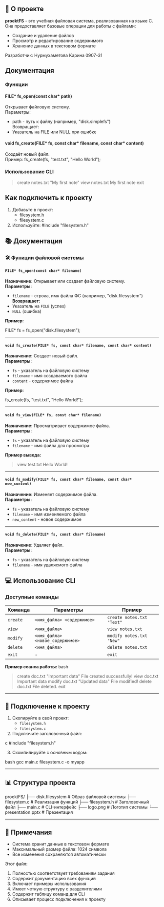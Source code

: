 ## 📌 О проекте
**proektFS** - это учебная файловая система, реализованная на языке C. Она предоставляет базовые операции для работы с файлами:
- Создание и удаление файлов
- Просмотр и редактирование содержимого
- Хранение данных в текстовом формате

Разработчик:
Нурмухаметова Карина 0907-31

## Документация

### Функции
#### FILE* fs_open(const char* path)
Открывает файловую систему.  
Параметры:
- path - путь к файлу (например, "disk.simplefs")  
Возвращает:
- Указатель на FILE или NULL при ошибке

#### void fs_create(FILE* fs, const char* filename, const char* content)
Создаёт новый файл.  
Пример:
fs_create(fs, "test.txt", "Hello World");
### Использование CLI
> create notes.txt "My first note"
> view notes.txt
My first note
> exit
## Как подключить к проекту
1. Добавьте в проект:
   - filesystem.h
   - filesystem.c
2. Используйте:
#include "filesystem.h"

## 📚 Документация

### 🛠️ Функции файловой системы

#### `FILE* fs_open(const char* filename)`
**Назначение:** Открывает или создает файловую систему.  
**Параметры:**  
- `filename` - строка, имя файла ФС (например, "disk.filesystem")  
**Возвращает:**  
- Указатель на `FILE` (успех)  
- `NULL` (ошибка)  

**Пример:**  

FILE* fs = fs_open("disk.filesystem");

---

#### `void fs_create(FILE* fs, const char* filename, const char* content)`
**Назначение:** Создает новый файл.  
**Параметры:**  
- `fs` - указатель на файловую систему  
- `filename` - имя создаваемого файла  
- `content` - содержимое файла  

**Пример:**  

fs_create(fs, "test.txt", "Hello World!");

---

#### `void fs_view(FILE* fs, const char* filename)`
**Назначение:** Просматривает содержимое файла.  
**Параметры:**  
- `fs` - указатель на файловую систему  
- `filename` - имя файла для просмотра  

**Пример вывода:**  
> view test.txt
Hello World!

---

#### `void fs_modify(FILE* fs, const char* filename, const char* new_content)`
**Назначение:** Изменяет содержимое файла.  
**Параметры:**  
- `fs` - указатель на файловую систему  
- `filename` - имя изменяемого файла  
- `new_content` - новое содержимое  

---

#### `void fs_delete(FILE* fs, const char* filename)`
**Назначение:** Удаляет файл.  
**Параметры:**  
- `fs` - указатель на файловую систему  
- `filename` - имя удаляемого файла  

## 💻 Использование CLI

### Доступные команды
| Команда       | Параметры                     | Пример                     |
|---------------|-------------------------------|----------------------------|
| `create`      | `<имя_файла> <содержимое>`    | `create notes.txt "Text"`  |
| `view`        | `<имя_файла>`                 | `view notes.txt`           |
| `modify`      | `<имя_файла> <новое_содержимое>` | `modify notes.txt "New"`  |
| `delete`      | `<имя_файла>`                 | `delete notes.txt`         |
| `exit`        | -                             | `exit`                     |

**Пример сеанса работы:**
bash
> create doc.txt "Important data"
File created successfully!
> view doc.txt
Important data
> modify doc.txt "Updated data"
File modified!
> delete doc.txt
File deleted.
> exit

---

## 🔧 Подключение к проекту
1. Скопируйте в свой проект:
   - `filesystem.h`
   - `filesystem.c`
2. Подключите заголовочный файл:
   
c
   #include "filesystem.h"
  
3. Скомпилируйте с основным кодом:
   
bash
   gcc main.c filesystem.c -o myapp
  

---

## 📊 Структура проекта
proektFS/
├── disk.filesystem    # Образ файловой системы
├── filesystem.c     # Реализация функций
├── filesystem.h     # Заголовочный файл
├── main.c           # CLI-интерфейс
├── logo.png         # Логотип системы
└── presentation.pptx # Презентация

---

## 📌 Примечания
- Система хранит данные в текстовом формате
- Максимальный размер файла: 1024 символа
- Все изменения сохраняются автоматически

Этот файл:
1. Полностью соответствует требованиям задания
2. Содержит документацию всех функций
3. Включает примеры использования
4. Имеет четкую структуру с разделителями
5. Содержит таблицу команд для CLI
6. Описывает процесс подключения к проекту
